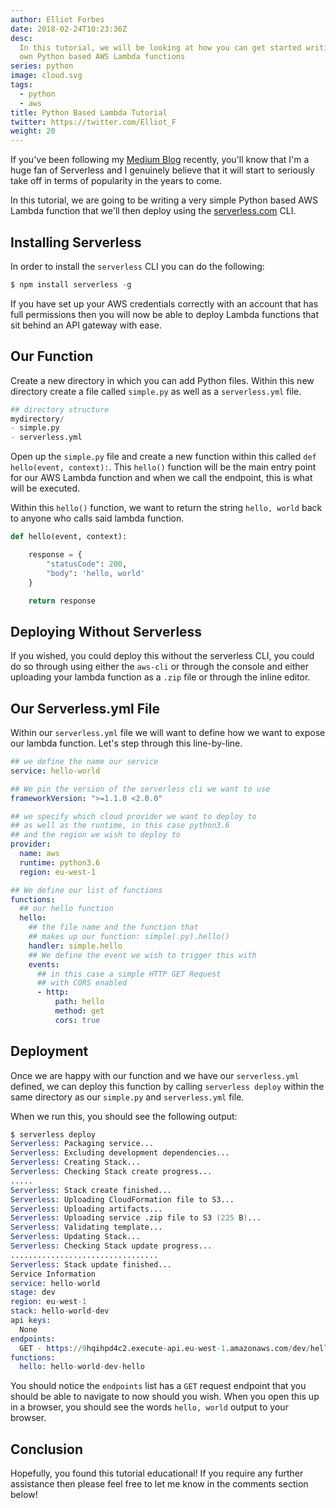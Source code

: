 ```yaml
---
author: Elliot Forbes
date: 2018-02-24T10:23:36Z
desc:
  In this tutorial, we will be looking at how you can get started writing your
  own Python based AWS Lambda functions
series: python
image: cloud.svg
tags:
  - python
  - aws
title: Python Based Lambda Tutorial
twitter: https://twitter.com/Elliot_F
weight: 20
---
```


If you've been following my [Medium Blog](https://medium.com/@elliot_f)
recently, you'll know that I'm a huge fan of Serverless and I genuinely believe
that it will start to seriously take off in terms of popularity in the years to
come.

In this tutorial, we are going to be writing a very simple Python based AWS
Lambda function that we'll then deploy using the
[serverless.com](https://serverless.com/) CLI.

## Installing Serverless

In order to install the `serverless` CLI you can do the following:

```s
$ npm install serverless -g
```

If you have set up your AWS credentials correctly with an account that has full
permissions then you will now be able to deploy Lambda functions that sit behind
an API gateway with ease.

## Our Function

Create a new directory in which you can add Python files. Within this new
directory create a file called `simple.py` as well as a `serverless.yml` file.

```s
## directory structure
mydirectory/
- simple.py
- serverless.yml
```

Open up the `simple.py` file and create a new function within this called
`def hello(event, context):`. This `hello()` function will be the main entry
point for our AWS Lambda function and when we call the endpoint, this is what
will be executed.

Within this `hello()` function, we want to return the string `hello, world` back
to anyone who calls said lambda function.

```py
def hello(event, context):

    response = {
        "statusCode": 200,
        "body": 'hello, world'
    }

    return response
```

## Deploying Without Serverless

If you wished, you could deploy this without the serverless CLI, you could do so
through using either the `aws-cli` or through the console and either uploading
your lambda function as a `.zip` file or through the inline editor.

## Our Serverless.yml File

Within our `serverless.yml` file we will want to define how we want to expose
our lambda function. Let's step through this line-by-line.

```yaml
## we define the name our service
service: hello-world

## We pin the version of the serverless cli we want to use
frameworkVersion: ">=1.1.0 <2.0.0"

## we specify which cloud provider we want to deploy to
## as well as the runtime, in this case python3.6
## and the region we wish to deploy to
provider:
  name: aws
  runtime: python3.6
  region: eu-west-1

## We define our list of functions
functions:
  ## our hello function
  hello:
    ## the file name and the function that
    ## makes up our function: simple(.py).hello()
    handler: simple.hello
    ## We define the event we wish to trigger this with
    events:
      ## in this case a simple HTTP GET Request
      ## with CORS enabled
      - http:
          path: hello
          method: get
          cors: true
```

## Deployment

Once we are happy with our function and we have our `serverless.yml` defined, we
can deploy this function by calling `serverless deploy` within the same
directory as our `simple.py` and `serverless.yml` file.

When we run this, you should see the following output:

```s
$ serverless deploy
Serverless: Packaging service...
Serverless: Excluding development dependencies...
Serverless: Creating Stack...
Serverless: Checking Stack create progress...
.....
Serverless: Stack create finished...
Serverless: Uploading CloudFormation file to S3...
Serverless: Uploading artifacts...
Serverless: Uploading service .zip file to S3 (225 B)...
Serverless: Validating template...
Serverless: Updating Stack...
Serverless: Checking Stack update progress...
.................................
Serverless: Stack update finished...
Service Information
service: hello-world
stage: dev
region: eu-west-1
stack: hello-world-dev
api keys:
  None
endpoints:
  GET - https://9hqihpd4c2.execute-api.eu-west-1.amazonaws.com/dev/hello
functions:
  hello: hello-world-dev-hello
```

You should notice the `endpoints` list has a `GET` request endpoint that you
should be able to navigate to now should you wish. When you open this up in a
browser, you should see the words `hello, world` output to your browser.

## Conclusion

Hopefully, you found this tutorial educational! If you require any further
assistance then please feel free to let me know in the comments section below!
